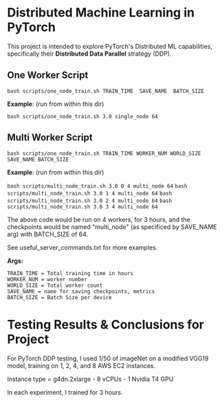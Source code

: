# __Distributed Machine Learning in PyTorch__
This project is intended to explore PyTorch's Distributed ML capabilities, specifically their __Distributed Data Parallel__ strategy (DDP).


## One Worker Script
`bash scripts/one_node_train.sh TRAIN_TIME  SAVE_NAME  BATCH_SIZE`

__Example__: (run from within this dir)

`bash scripts/one_node_train.sh 3.0 single_node 64`

## Multi Worker Script
`bash scripts/one_node_train.sh TRAIN_TIME WORKER_NUM WORLD_SIZE SAVE_NAME BATCH_SIZE`

__Example__: (run from within this dir)

`bash scripts/multi_node_train.sh 3.0 0 4 multi_node 64`
`bash scripts/multi_node_train.sh 3.0 1 4 multi_node 64`
`bash scripts/multi_node_train.sh 3.0 2 4 multi_node 64`
`bash scripts/multi_node_train.sh 3.0 3 4 multi_node 64`

The above code would be run on 4 workers, for 3 hours, and the checkpoints would be named "multi_node" (as specificed by SAVE_NAME arg) with BATCH_SIZE of 64.

See useful_server_commands.txt for more examples.

__Args:__

`TRAIN_TIME = Total training time in hours`  
`WORKER_NUM = worker number`  
`WORLD_SIZE = Total worker count`    
`SAVE_NAME = name for saving checkpoints, metrics`  
`BATCH_SIZE = Batch Size per device `

# __Testing Results & Conclusions for Project__


For PyTorch DDP testing, I used 1/50 of imageNet on a modified VGG19 model, training on 1, 2, 4, and 8 AWS EC2 instances.

Instance type = g4dn.2xlarge - 8 vCPUs - 1 Nvidia T4 GPU

In each experiment, I trained for 3 hours.